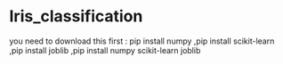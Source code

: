 # Iris_classification
you need to download this first :
pip install numpy
,pip install scikit-learn
,pip install joblib
,pip install numpy scikit-learn joblib

